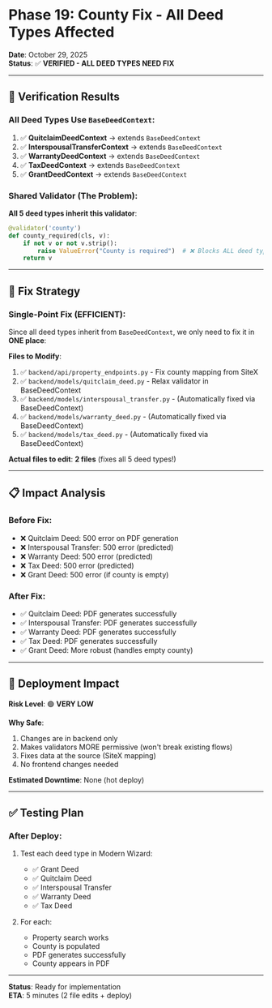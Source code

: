# Phase 19: County Fix - All Deed Types Affected

**Date**: October 29, 2025  
**Status**: ✅ **VERIFIED - ALL DEED TYPES NEED FIX**

---

## 🎯 Verification Results

### All Deed Types Use `BaseDeedContext`:

1. ✅ **QuitclaimDeedContext** → extends `BaseDeedContext`
2. ✅ **InterspousalTransferContext** → extends `BaseDeedContext`
3. ✅ **WarrantyDeedContext** → extends `BaseDeedContext`
4. ✅ **TaxDeedContext** → extends `BaseDeedContext`
5. ✅ **GrantDeedContext** → extends `BaseDeedContext`

### Shared Validator (The Problem):

**All 5 deed types inherit this validator**:
```python
@validator('county')
def county_required(cls, v):
    if not v or not v.strip():
        raise ValueError("County is required")  # ❌ Blocks ALL deed types
    return v
```

---

## 🔧 Fix Strategy

### Single-Point Fix (EFFICIENT):

Since all deed types inherit from `BaseDeedContext`, we only need to fix it in **ONE place**:

**Files to Modify**:
1. ✅ `backend/api/property_endpoints.py` - Fix county mapping from SiteX
2. ✅ `backend/models/quitclaim_deed.py` - Relax validator in BaseDeedContext
3. ✅ `backend/models/interspousal_transfer.py` - (Automatically fixed via BaseDeedContext)
4. ✅ `backend/models/warranty_deed.py` - (Automatically fixed via BaseDeedContext)
5. ✅ `backend/models/tax_deed.py` - (Automatically fixed via BaseDeedContext)

**Actual files to edit**: **2 files** (fixes all 5 deed types!)

---

## 📋 Impact Analysis

### Before Fix:
- ❌ Quitclaim Deed: 500 error on PDF generation
- ❌ Interspousal Transfer: 500 error (predicted)
- ❌ Warranty Deed: 500 error (predicted)
- ❌ Tax Deed: 500 error (predicted)
- ❌ Grant Deed: 500 error (if county is empty)

### After Fix:
- ✅ Quitclaim Deed: PDF generates successfully
- ✅ Interspousal Transfer: PDF generates successfully
- ✅ Warranty Deed: PDF generates successfully
- ✅ Tax Deed: PDF generates successfully
- ✅ Grant Deed: More robust (handles empty county)

---

## 🚀 Deployment Impact

**Risk Level**: 🟢 **VERY LOW**

**Why Safe**:
1. Changes are in backend only
2. Makes validators MORE permissive (won't break existing flows)
3. Fixes data at the source (SiteX mapping)
4. No frontend changes needed

**Estimated Downtime**: None (hot deploy)

---

## ✅ Testing Plan

### After Deploy:
1. Test each deed type in Modern Wizard:
   - ✅ Grant Deed
   - ✅ Quitclaim Deed
   - ✅ Interspousal Transfer
   - ✅ Warranty Deed
   - ✅ Tax Deed

2. For each:
   - Property search works
   - County is populated
   - PDF generates successfully
   - County appears in PDF

---

**Status**: Ready for implementation  
**ETA**: 5 minutes (2 file edits + deploy)


